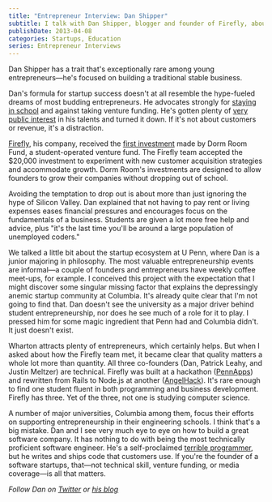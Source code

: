 ```yaml
---
title: "Entrepreneur Interview: Dan Shipper"
subtitle: I talk with Dan Shipper, blogger and founder of Firefly, about Dorm Room Fund and the case against dropping out. 
publishDate: 2013-04-08
categories: Startups, Education
series: Entrepreneur Interviews
---
```


Dan Shipper has a trait that's exceptionally rare among young entrepreneurs—he's focused on building a traditional stable business.

Dan's formula for startup success doesn't at all resemble the hype-fueled dreams of most budding entrepreneurs. He advocates strongly for [staying in school](http://danshipper.com/why-im-doing-it-all-wrong) and against taking venture funding. He's gotten plenty of [very public interest](http://42floors.com/blog/consider-this-a-job-offer-to-work-at-42floors) in his talents and turned it down. If it's not about customers or revenue, it's a distraction. 

[Firefly](http://usefirefly.com), his company, received the [first investment](http://pandodaily.com/2012/12/04/philly-student-investors-choose-dorm-room-funds-first-deal-firefly/) made by Dorm Room Fund, a student-operated venture fund. The Firefly team accepted the $20,000 investment to experiment with new customer acquisition strategies and accommodate growth. Dorm Room's investments are designed to allow founders to grow their companies without dropping out of school. 

Avoiding the temptation to drop out is about more than just ignoring the hype of Silicon Valley. Dan explained that not having to pay rent or living expenses eases financial pressures and encourages focus on the fundamentals of a business. Students are given a lot more free help and advice, plus "it's the last time you'll be around a large population of unemployed coders." 

We talked a little bit about the startup ecosystem at U Penn, where Dan is a junior majoring in philosophy. The most valuable entrepreneurship events are informal—a couple of founders and entrepreneurs have weekly coffee meet-ups, for example. I conceived this project with the expectation that I might discover some singular missing factor that explains the depressingly anemic startup community at Columbia. It's already quite clear that I'm not going to find that. Dan doesn't see the university as a major driver behind student entrepreneurship, nor does he see much of a role for it to play. I pressed him for some magic ingredient that Penn had and Columbia didn't. It just doesn't exist.

Wharton attracts plenty of entrepreneurs, which certainly helps. But when I asked about how the Firefly team met, it became clear that quality matters a whole lot more than quantity. All three co-founders (Dan, Patrick Leahy, and Justin Meltzer) are technical. Firefly was built at a hackathon ([PennApps](http://pennapps.com)) and rewritten from Rails to Node.js at another ([AngelHack](http://angelhack.com/)). It's rare enough to find one student fluent in both programming and business development. Firefly has three. Yet of the three, not one is studying computer science. 

A number of major universities, Columbia among them, focus their efforts on supporting entrepreneurship in their engineering schools. I think that's a big mistake. Dan and I see very much eye to eye on how to build a great software company. It has nothing to do with being the most technically proficient software engineer. He's a self-proclaimed [terrible programmer](http://danshipper.com/i-am-a-terrible-programmer), but he writes and ships code that customers use. If you're the founder of a software startups, that—not technical skill, venture funding, or media coverage—is all that matters.

*Follow Dan on [Twitter](http://twitter.com/danshipper) or [his blog](http://danshipper.com)*